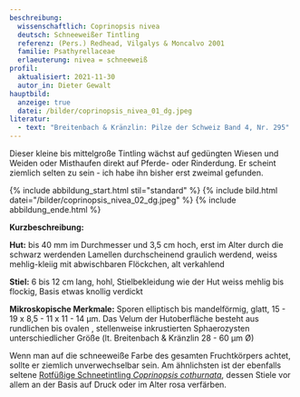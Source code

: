 ```yaml
---
beschreibung:
  wissenschaftlich: Coprinopsis nivea
  deutsch: Schneeweißer Tintling
  referenz: (Pers.) Redhead, Vilgalys & Moncalvo 2001
  familie: Psathyrellaceae
  erlaeuterung: nivea = schneeweiß
profil:
  aktualisiert: 2021-11-30
  autor_in: Dieter Gewalt
hauptbild:
  anzeige: true
  datei: /bilder/coprinopsis_nivea_01_dg.jpeg
literatur:
  - text: "Breitenbach & Kränzlin: Pilze der Schweiz Band 4, Nr. 295"
---
```

Dieser kleine bis mittelgroße Tintling wächst auf gedüngten Wiesen und Weiden oder Misthaufen direkt auf Pferde- oder Rinderdung. Er scheint ziemlich selten zu sein - ich habe ihn bisher erst zweimal gefunden.

{% include abbildung_start.html stil="standard" %}
{% include bild.html datei="/bilder/coprinopsis_nivea_02_dg.jpeg" %}
{% include abbildung_ende.html %}

**Kurzbeschreibung:**

**Hut:** bis 40 mm im Durchmesser und 3,5 cm hoch, erst im Alter durch die schwarz werdenden Lamellen durchscheinend graulich werdend, weiss mehlig-kleiig mit abwischbaren Flöckchen, alt verkahlend

**Stiel:** 6 bis 12 cm lang, hohl, Stielbekleidung wie der Hut weiss mehlig bis flockig, Basis etwas knollig verdickt

**Mikroskopische Merkmale:** Sporen elliptisch bis mandelförmig, glatt, 15 - 19 x 8,5 - 11 x 11 - 14 µm. Das Velum der Hutoberfläche besteht aus rundlichen bis ovalen , stellenweise inkrustierten Sphaerozysten unterschiedlicher Größe (lt. Breitenbach & Kränzlin 28 - 60 µm Ø)  

Wenn man auf die schneeweiße Farbe des gesamten Fruchtkörpers achtet, sollte er ziemlich unverwechselbar sein. Am ähnlichsten ist der ebenfalls seltene [Rotfüßige Schneetintling *Coprinopsis cothurnata*](/pilze/coprinopsis-cothurnata-rotfüßiger-schneetintling), dessen Stiele vor allem an der Basis auf Druck oder im Alter rosa verfärben.